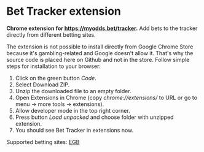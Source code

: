 # Bet Tracker extension
**Chrome extension for https://myodds.bet/tracker.**
Add bets to the tracker directly from different betting sites.

The extension is not possible to install directly from Google Chrome Store because it's gambling-related and Google doesn't allow it. That's why the source code is placed here on Github and not in the store. Follow simple steps for installation to your browser:

 1. Click on the green button *Code*. 
 2. Select Download ZIP. 
 3. Unzip the downloaded file to an empty folder. 
 4. Open Extensions in Chrome (copy *chrome://extensions/* to URL or go to menu -> more tools -> extensions).
 5. Allow developer mode in the top right corner.
 6. Press button *Load unpacked* and choose folder with unzipped extension.
 7. You should see Bet Tracker in extensions now.

Supported betting sites:
[EGB](https://egbaffiliates.com/track?aff_cid=1&aff_id=180)